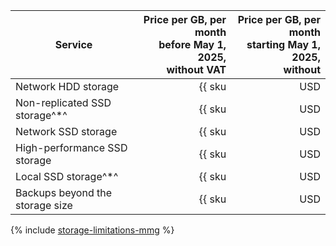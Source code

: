 | Service | Price per GB, per month<br>before May 1, 2025,<br>without VAT | Price per GB, per month<br>starting May 1, 2025,<br>without |
|---|---:|---:|
| Network HDD storage                    | {{ sku|USD|mdb.cluster.network-hdd.mongodb|month|string }}  | {% calc [currency=USD] {{ sku|RUB|mdb.cluster.network-hdd.mongodb|month|number }} × 1.08 / 120 %} |
| Non-replicated SSD storage^*^ | {{ sku|USD|mdb.cluster.network-ssd-nonreplicated.mongodb|month|string }}  | {% calc [currency=USD] {{ sku|RUB|mdb.cluster.network-ssd-nonreplicated.mongodb|month|number }} × 1.08 / 120 %} |
| Network SSD storage                    | {{ sku|USD|mdb.cluster.network-nvme.mongodb|month|string }} | {% calc [currency=USD] {{ sku|RUB|mdb.cluster.network-nvme.mongodb|month|number }} × 1.08 / 120 %} |
| High-performance SSD storage | {{ sku|USD|mdb.cluster.network-ssd-io-m3.mongodb|month|string }} | {% calc [currency=USD] {{ sku|RUB|mdb.cluster.network-ssd-io-m3.mongodb|month|number }} × 1.08 / 120 %} |
| Local SSD storage^*^          | {{ sku|USD|mdb.cluster.local-nvme.mongodb|month|string }}   |  {% calc [currency=USD] {{ sku|RUB|mdb.cluster.local-nvme.mongodb|month|number }} × 1.08 / 120 %} |
| Backups beyond the storage size                              | {{ sku|USD|mdb.cluster.mongodb.backup|month|string }} | {% calc [currency=USD] {{ sku|RUB|mdb.cluster.mongodb.backup|month|number }} × 1.08 / 120 %} |

{% include [storage-limitations-mmg](../../_includes/mdb/mmg/storage-limitations-note.md) %}

